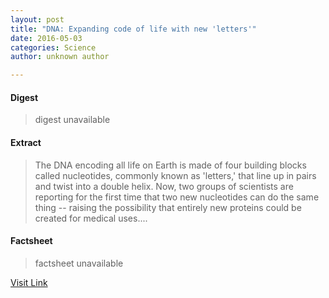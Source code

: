 ```yaml
---
layout: post
title: "DNA: Expanding code of life with new 'letters'"
date: 2016-05-03
categories: Science
author: unknown author

---
```



#### Digest
>digest unavailable

#### Extract
>The DNA encoding all life on Earth is made of four building blocks called nucleotides, commonly known as 'letters,' that line up in pairs and twist into a double helix. Now, two groups of scientists are reporting for the first time that two new nucleotides can do the same thing -- raising the possibility that entirely new proteins could be created for medical uses....

#### Factsheet
>factsheet unavailable

[Visit Link](http://feeds.sciencedaily.com/~r/sciencedaily/~3/vJuC7VXFf7g/150527113101.htm)


